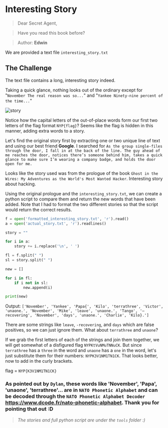 # Interesting Story

> Dear Secret Agent,

> Have you read this book before?

> Author: **Edwin**

We are provided a text file `interesting_story.txt`

## The Challenge

The text file contains a long, interesting story indeed.

Taking a quick glance, nothing looks out of the ordinary except for "`November The real reason was so...`" and "`Yankee Ninety-nine percent of the time...`"

![story](https://user-images.githubusercontent.com/83258849/147766869-a02d9e29-8efa-49ca-aaf4-6006fff182dc.png)

Notice how the capital letters of the out-of-place words form our first two letters of the flag format `NYP{flag}`? Seems like the flag is hidden in this manner, adding extra words to a story.

Let's find the original story first by extracting one or two unique line of text and using our best friend **Google**. I searched for `As the group single-files through the door, I fall in at the back of the line. The guy ahead of me reaches the door, notices there’s someone behind him, takes a quick glance to make sure I’m wearing a company badge, and holds the door open for me.`

Looks like the story used was from the prologue of the book `Ghost in the Wires: My Adventures as the World's Most Wanted Hacker`. Interesting story about hacking.

Using the original prologue and the `interesting_story.txt`, we can create a python script to compare them and return the new words that have been added. Note that I had to format the two different stories so that the script would return the correct results.

```python
f = open('formatted_interesting_story.txt', 'r').read()
a = open('actual_story.txt', 'r').readlines()

story = ""

for i in a:
	story += i.replace('\n', ' ')

fl = f.split(" ")
sl = story.split(" ")

new = []

for i in fl:
	if i not in sl:
		new.append(i)

print(new)
```

Output: `['November', 'Yankee', 'Papa{', 'Kilo', 'terrathree', 'Victor', 'unaone.', 'November', 'Mike', 'leave', 'unaone.', 'Tango', '—recovering', 'November', 'days', 'unaone.', 'Charlie', 'Kilo}.']`

There are some strings like `leave`, `-recovering`, and `days` which are false positives, so we can just ignore them. What about `terrathree` and `unaone`?

If we grab the first letters of each of the strings and join them together, we will get somewhat of a disfigured flag `NYPKtVuNMuTNNuCK`. But since `terrathree` has a `three` in the word and `unaone` has a `one` in the word, let's just substitute them for their numbers: `NYPK3V1NM1TN1CK`. That looks better, now to add in the curly brackets.

flag = `NYP{K3V1NM1TN1CK}`

### As pointed out by `Dylan`, these words like 'November', 'Papa', 'unaone', 'terrathree'... are in `NATO Phonetic Alphabet` and can be decoded through the `NATO Phonetic Alphabet Decoder` https://www.dcode.fr/nato-phonetic-alphabet. Thank you for pointing that out :D

> _The stories and full python script are under the `tools` folder :)_

